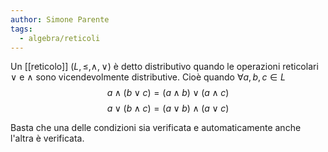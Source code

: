 ```yaml
---
author: Simone Parente
tags:
  - algebra/reticoli
---
```


Un [[reticolo]] $(L,\leq, \land, \lor)$ è detto distributivo quando le operazioni reticolari $\lor$ e $\land$ sono vicendevolmente distributive. Cioè quando $\forall a,b,c \in L$
$$a \land (b \lor c) = (a \land b) \lor (a \land c)$$
$$a \lor (b \land c) = (a \lor b) \land (a \lor c)$$

Basta che una delle condizioni sia verificata e automaticamente anche l'altra è verificata.